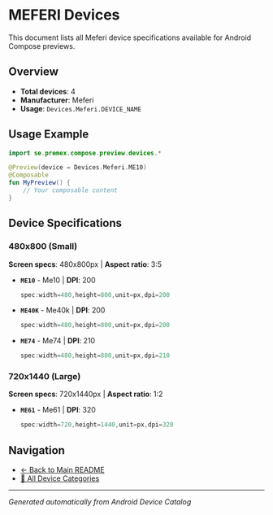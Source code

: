 # MEFERI Devices

This document lists all Meferi device specifications available for Android Compose previews.

## Overview

- **Total devices**: 4
- **Manufacturer**: Meferi
- **Usage**: `Devices.Meferi.DEVICE_NAME`

## Usage Example

```kotlin
import se.premex.compose.preview.devices.*

@Preview(device = Devices.Meferi.ME10)
@Composable
fun MyPreview() {
    // Your composable content
}
```

## Device Specifications

### 480x800 (Small)

**Screen specs**: 480x800px | **Aspect ratio**: 3:5

- **`ME10`** - Me10 | **DPI**: 200
  ```kotlin
  spec:width=480,height=800,unit=px,dpi=200
  ```

- **`ME40K`** - Me40k | **DPI**: 200
  ```kotlin
  spec:width=480,height=800,unit=px,dpi=200
  ```

- **`ME74`** - Me74 | **DPI**: 210
  ```kotlin
  spec:width=480,height=800,unit=px,dpi=210
  ```

### 720x1440 (Large)

**Screen specs**: 720x1440px | **Aspect ratio**: 1:2

- **`ME61`** - Me61 | **DPI**: 320
  ```kotlin
  spec:width=720,height=1440,unit=px,dpi=320
  ```

## Navigation

- [← Back to Main README](../../README.md)
- [📱 All Device Categories](../README.md)

---
*Generated automatically from Android Device Catalog*
